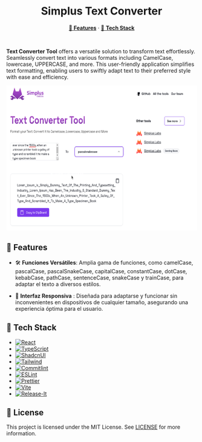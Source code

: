 <h1 align="center">Simplus Text Converter</h1>

<p align="center">
  <a href="#tech-stack--features">🌟 <strong>Features</strong></a> ·
  <a href="#tech-stack--features">🧰 <strong>Tech Stack</strong></a> 
</p>
<br/>

**Text Converter Tool** offers a versatile solution to transform text effortlessly. Seamlessly convert text into various formats including CamelCase, lowercase, UPPERCASE, and more. This user-friendly application simplifies text formatting, enabling users to swiftly adapt text to their preferred style with ease and efficiency.

<img src="docs/text-converter-tool.png" style="height: 384px"/>

## 🌟 Features

- 🛠 **Funciones Versátiles**: Amplia gama de funciones, como camelCase, pascalCase, pascalSnakeCase, capitalCase, constantCase, dotCase, kebabCase, pathCase, sentenceCase, snakeCase y trainCase, para adaptar el texto a diversos estilos.

- 📱 **Interfaz Responsiva** : Diseñada para adaptarse y funcionar sin inconvenientes en dispositivos de cualquier tamaño, asegurando una experiencia óptima para el usuario.


## 🧰 Tech Stack

- [![React][React]][React-url]
- [![TypeScript][TypeScript]][TypeScript-url]
- [![ShadcnUI][ShadcnUI]][ShadcnUI-url]
- [![Tailwind][Tailwind]][Tailwind-url]
- [![Commitlint][Commitlint]][Commitlint-url]
- [![ESLint][ESLint]][ESLint-url]
- [![Prettier][Prettier]][Prettier-url]
- [![Vite][Vite]][Vite-url]
- [![Release-It]][Release-It-url]

## 📜 License

This project is licensed under the MIT License. See [LICENSE](CODE_OF_CONDUCT.md) for more information.

[SimplusLabs-url]: https://github.com/Simplus-Labs/
[React]: https://img.shields.io/badge/React-61DAFB.svg?style=for-the-badge&logo=React&logoColor=black
[React-url]: https://reactjs.org/
[TypeScript]: https://img.shields.io/badge/TypeScript-3178C6.svg?style=for-the-badge&logo=TypeScript&logoColor=white
[TypeScript-url]: https://www.typescriptlang.org/
[ShadcnUI]: https://img.shields.io/badge/ShadcnUI-000000.svg?style=for-the-badge&logo=ShadcnUI&logoColor=white
[ShadcnUI-url]: https://shadcn.com/
[Tailwind]: https://img.shields.io/badge/Tailwind%20CSS-06B6D4.svg?style=for-the-badge&logo=Tailwind-CSS&logoColor=white
[Tailwind-url]: https://tailwindcss.com/
[Vite]: https://img.shields.io/badge/Vite-646CFF.svg?style=for-the-badge&logo=Vite&logoColor=white
[Vite-url]: https://vitejs.dev/
[Commitlint]: https://img.shields.io/badge/commitlint-000000.svg?style=for-the-badge&logo=commitlint&logoColor=white
[Commitlint-url]: https://commitlint.js.org/
[ESLint]: https://img.shields.io/badge/ESLint-4B32C3.svg?style=for-the-badge&logo=ESLint&logoColor=white
[ESLint-url]: https://eslint.org/
[Prettier]:https://img.shields.io/badge/Prettier-F7B93E.svg?style=for-the-badge&logo=Prettier&logoColor=black
[Prettier-url]: https://prettier.io/
[Release-It]:https://img.shields.io/badge/ReleaseIt-000000.svg?style=for-the-badge&logo=ReleaseIt&logoColor=white
[Release-It-url]: https://github.com/release-it/release-it
